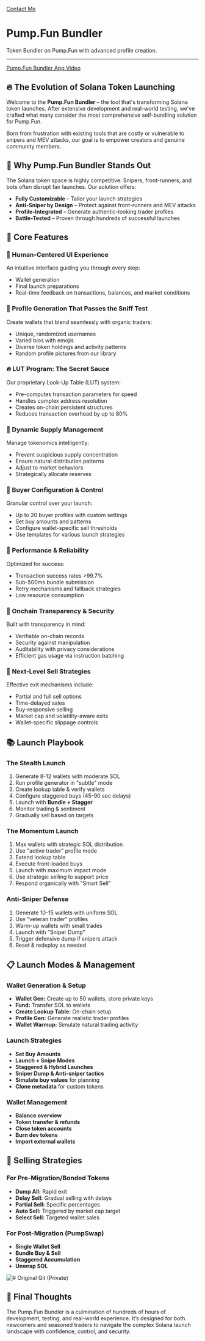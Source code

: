 [Contact Me](https://t.me/ykuroki)

# Pump.Fun Bundler

Token Bundler on Pump.Fun with advanced profile creation.

---
[Pump.Fun Bundler App Video](https://github.com/user-attachments/assets/8c6b5f28-05b2-4468-a826-8b8313926f92)

## 🔥 The Evolution of Solana Token Launching

Welcome to the **Pump.Fun Bundler** – the tool that's transforming Solana token launches. After extensive development and real-world testing, we've crafted what many consider the most comprehensive self-bundling solution for Pump.Fun.

Born from frustration with existing tools that are costly or vulnerable to snipers and MEV attacks, our goal is to empower creators and genuine community members.

## 💎 Why Pump.Fun Bundler Stands Out

The Solana token space is highly competitive. Snipers, front-runners, and bots often disrupt fair launches. Our solution offers:

- **Fully Customizable** – Tailor your launch strategies
- **Anti-Sniper by Design** – Protect against front-runners and MEV attacks
- **Profile-Integrated** – Generate authentic-looking trader profiles
- **Battle-Tested** – Proven through hundreds of successful launches

## 🚀 Core Features

### 💊 Human-Centered UI Experience

An intuitive interface guiding you through every step:

- Wallet generation
- Final launch preparations
- Real-time feedback on transactions, balances, and market conditions

### 🧑 Profile Generation That Passes the Sniff Test

Create wallets that blend seamlessly with organic traders:

- Unique, randomized usernames
- Varied bios with emojis
- Diverse token holdings and activity patterns
- Random profile pictures from our library

### 🔥 LUT Program: The Secret Sauce

Our proprietary Look-Up Table (LUT) system:

- Pre-computes transaction parameters for speed
- Handles complex address resolution
- Creates on-chain persistent structures
- Reduces transaction overhead by up to 80%

### 🚨 Dynamic Supply Management

Manage tokenomics intelligently:

- Prevent suspicious supply concentration
- Ensure natural distribution patterns
- Adjust to market behaviors
- Strategically allocate reserves

### 🔔 Buyer Configuration & Control

Granular control over your launch:

- Up to 20 buyer profiles with custom settings
- Set buy amounts and patterns
- Configure wallet-specific sell thresholds
- Use templates for various launch strategies

### 🤖 Performance & Reliability

Optimized for success:

- Transaction success rates >99.7%
- Sub-500ms bundle submission
- Retry mechanisms and fallback strategies
- Low resource consumption

### 📂 Onchain Transparency & Security

Built with transparency in mind:

- Verifiable on-chain records
- Security against manipulation
- Auditability with privacy considerations
- Efficient gas usage via instruction batching

### 💸 Next-Level Sell Strategies

Effective exit mechanisms include:

- Partial and full sell options
- Time-delayed sales
- Buy-responsive selling
- Market cap and volatility-aware exits
- Wallet-specific slippage controls

## 📚 Launch Playbook

### The Stealth Launch

1. Generate 8-12 wallets with moderate SOL
2. Run profile generator in "subtle" mode
3. Create lookup table & verify wallets
4. Configure staggered buys (45-90 sec delays)
5. Launch with **Bundle + Stagger**
6. Monitor trading & sentiment
7. Gradually sell based on targets

### The Momentum Launch

1. Max wallets with strategic SOL distribution
2. Use "active trader" profile mode
3. Extend lookup table
4. Execute front-loaded buys
5. Launch with maximum impact mode
6. Use strategic selling to support price
7. Respond organically with "Smart Sell"

### Anti-Sniper Defense

1. Generate 10-15 wallets with uniform SOL
2. Use "veteran trader" profiles
3. Warm-up wallets with small trades
4. Launch with "Sniper Dump"
5. Trigger defensive dump if snipers attack
6. Reset & redeploy as needed

## 📋 Launch Modes & Management

### Wallet Generation & Setup

- **Wallet Gen:** Create up to 50 wallets, store private keys
- **Fund:** Transfer SOL to wallets
- **Create Lookup Table:** On-chain setup
- **Profile Gen:** Generate realistic trader profiles
- **Wallet Warmup:** Simulate natural trading activity

### Launch Strategies

- **Set Buy Amounts**
- **Launch + Snipe Modes**
- **Staggered & Hybrid Launches**
- **Sniper Dump & Anti-sniper tactics**
- **Simulate buy values** for planning
- **Clone metadata** for custom tokens

### Wallet Management

- **Balance overview**
- **Token transfer & refunds**
- **Close token accounts**
- **Burn dev tokens**
- **Import external wallets**

## 💸 Selling Strategies

### For Pre-Migration/Bonded Tokens

- **Dump All:** Rapid exit
- **Delay Sell:** Gradual selling with delays
- **Partial Sell:** Specific percentages
- **Auto Sell:** Triggered by market cap target
- **Select Sell:** Targeted wallet sales

### For Post-Migration (PumpSwap)

- **Single Wallet Sell**
- **Bundle Buy & Sell**
- **Staggered Accumulation**
- **Unwrap SOL**

![# Original Git (Private)](https://github.com/yosuke-kuroki/solana-pumpfun-bundler-electron-app/blob/6dba5ee7abb460617727913e542a81816358827e/original-git-image.PNG)

## 🚀 Final Thoughts

The Pump.Fun Bundler is a culmination of hundreds of hours of development, testing, and real-world experience. It’s designed for both newcomers and seasoned traders to navigate the complex Solana launch landscape with confidence, control, and security.
